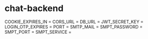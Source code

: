 # chat-backend
COOKIE_EXPIRES_IN = 
CORS_URL = 
DB_URL = 
JWT_SECRET_KEY = 
LOGIN_OTP_EXPIRES = 
PORT = 
SMTP_MAIL = 
SMPT_PASSWORD = 
SMPT_PORT = 
SMPT_SERVICE = 
